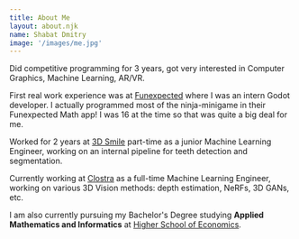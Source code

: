 ```yaml
---
title: About Me
layout: about.njk
name: Shabat Dmitry
image: '/images/me.jpg'
---
```


Did competitive programming for 3 years, got very interested in Computer Graphics, Machine Learning, AR/VR.

First real work experience was at [Funexpected](https://funexpectedapps.com/) where I was an intern Godot developer. I actually programmed most of the ninja-minigame in their Funexpected Math app! I was 16 at the time so that was quite a big deal for me.

Worked for 2 years at [3D Smile](https://3d-smile.ru/) part-time as a junior Machine Learning Engineer, working on an internal pipeline for teeth detection and segmentation.

Currently working at [Clostra](https://clostra.com/) as a full-time Machine Learning Engineer, working on various 3D Vision methods: depth estimation, NeRFs, 3D GANs, etc.

I am also currently pursuing my Bachelor's Degree studying **Applied Mathematics and Informatics** at [Higher School of Economics](https://www.hse.ru/en/).